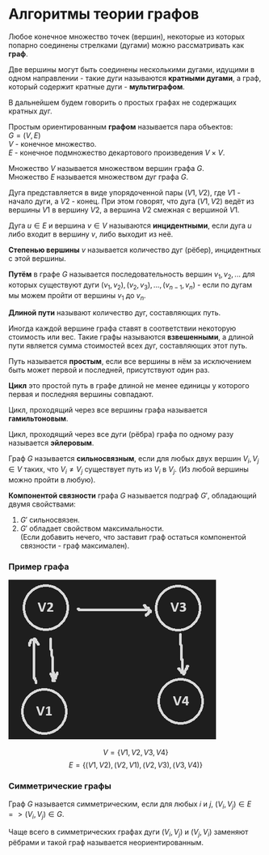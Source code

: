 # Алгоритмы теории графов

Любое конечное множество точек (вершин), некоторые из которых попарно соединены стрелками (дугами) можно рассматривать как **граф**.

Две вершины могут быть соединены несколькими дугами, идущими в одном направлении - такие дуги называются **кратными дугами**, а граф, который содержит кратные дуги - **мультиграфом**.

В дальнейшем будем говорить о простых графах не содержащих кратных дуг.


Простым ориентированным **графом** называется пара объектов:  
$G = (V, E)$  
$V$ - конечное множество.  
$E$ - конечное подмножество декартового произведения $V \times V$.  

Множество $V$ называется множеством вершин графа $G$.  
Множество $E$ называется множеством дуг графа $G$.

Дуга представляется в виде упорядоченной пары $(V1, V2)$, где $V1$ - начало дуги, а $V2$ - конец. При этом говорят, что дуга $(V1, V2)$ ведёт из вершины $V1$ в вершину $V2$, а вершина $V2$ смежная с вершиной $V1$.


Дуга $u \in E$ и вершина $v \in V$ называются **инцидентными**, если дуга $u$ либо входит в вершину $v$, либо выходит из неё.

**Степенью вершины** $v$ называется количество дуг (рёбер), инцидентных с этой вершины.

**Путём** в графе $G$ называется последовательность вершин $v_1, v_2, ...$ для которых существуют дуги $(v_1, v_2), (v_2, v_3), ..., (v_{n-1}, v_n)$ - если по дугам мы можем пройти от вершины $v_1$ до $v_n$.

**Длиной пути** называют количество дуг, составляющих путь.

Иногда каждой вершине графа ставят в соответствии некоторую стоимость или вес. Такие графы называются **взвешенными**, а длиной пути является сумма стоимостей всех дуг, составляющих этот путь.

Путь называется **простым**, если все вершины в нём за исключением быть может первой и последней, присутствуют один раз.

**Цикл** это простой путь в графе длиной не менее единицы у которого первая и последняя вершины совпадают.

Цикл, проходящий через все вершины графа называется **гамильтоновым**.

Цикл, проходящий через все дуги (рёбра) графа по одному разу называется **эйлеровым**.

Граф $G$ называется **сильносвязным**, если для любых двух вершин $V_i, V_j \in V$ таких, что $V_i \ne V_j$ существует путь из $V_i$ в $V_j$. (Из любой вершины можно пройти в любую).

**Компонентой связности** графа $G$ называется подграф $G'$, обладающий двумя свойствами:

1. $G'$ сильносвязен.
2. $G'$ обладает свойством максимальности.  
	(Если добавить нечего, что заставит граф остаться компонентой связности - граф максимален).

### Пример графа

![Pasted image 20231127131202.png](../Pasted%20image%2020231127131202.png#)

$$V = \{V1,V2,V3,V4\}$$
$$E=\{(V1,V2),(V2,V1),(V2,V3),(V3,V4)\}$$
### Симметрические графы

Граф $G$ называется симметрическим, если для любых $i$ и $j$, $(V_i, V_j) \in E => (V_i, V_j) \in G$.

Чаще всего в симметрических графах дуги $(V_i, V_j)$ и $(V_j, V_i)$ заменяют рёбрами и такой граф называется неориентированным.